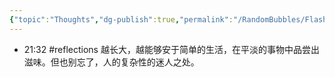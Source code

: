 ```yaml
---
{"topic":"Thoughts","dg-publish":true,"permalink":"/RandomBubbles/FlashThoughts/2025-08-28/","dgPassFrontmatter":true,"noteIcon":""}
---
```



- 21:32 #reflections 越长大，越能够安于简单的生活，在平淡的事物中品尝出滋味。但也别忘了，人的复杂性的迷人之处。 